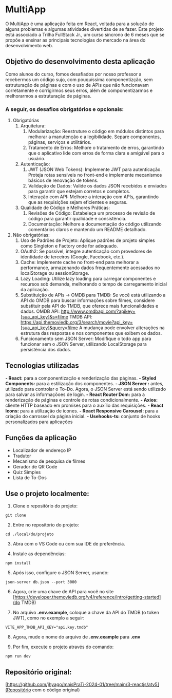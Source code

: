 # MultiApp
O MultiApp é uma aplicação feita em React, voltada para a solução de alguns problemas e algumas atividades divertidas de se fazer.
Este projeto está associado a Trilha FullStack Jr., um curso síncrono de 6 meses que se propõe a ensinar as principais tecnologias do mercado na área do desenvolvimento web.

## Objetivo do desenvolvimento desta aplicação
Como alunos do curso, fomos desafiados por nosso professor a recebermos um código sujo, com pouquíssima componentizção, sem estruturação de páginas e com o uso de APIs que não funcionavam corretamente e corrigirmos seus erros, além de componentizarmos e melhorarmos a estruturação de páginas.

### A seguir, os desafios obrigatórios e opcionais: 
1. Obrigatórias
    1. Arquitetura:
        1. Modularização: Reestruture o código em módulos distintos para melhorar a manutenção e a legibilidade. Separe componentes, páginas, serviços e utilitários.
        2. Tratamento de Erros: Melhore o tratamento de erros, garantindo que o aplicativo lide com erros de forma clara e amigável para o usuário.
    2. Autenticação:
        1. JWT (JSON Web Tokens): Implemente JWT para autenticação. Proteja rotas sensíveis no front-end e implemente mecanismos básicos de renovação de tokens.
        2. Validação de Dados: Valide os dados JSON recebidos e enviados para garantir que estejam corretos e completos.
        3. Interação com API: Melhore a interação com APIs, garantindo que as requisições sejam eficientes e seguras.
    3. Qualidade de Código e Melhores Práticas:
        1. Revisões de Código: Estabeleça um processo de revisão de código para garantir qualidade e consistência.
        2. Documentação: Melhore a documentação do código utilizando comentários claros e mantendo um README detalhado.
2. Não obrigatórias: 
   1. Uso de Padrões de Projeto: Aplique padrões de projeto simples como Singleton e Factory onde for adequado.
   2. OAuth2: Se possível, integre autenticação com provedores de identidade de terceiros (Google, Facebook, etc.).
   3. Cache: Implemente cache no front-end para melhorar a performance, armazenando dados frequentemente acessados no localStorage ou sessionStorage.
   4. Lazy Loading: Utilize lazy loading para carregar componentes e recursos sob demanda, melhorando o tempo de carregamento inicial da aplicação.
   5. Substituição de APIs -> OMDB para TMDB: Se você está utilizando a API do OMDB para buscar informações sobre filmes, considere substituir pela API do TMDB, que oferece mais funcionalidades e dados.
    OMDB API: http://www.omdbapi.com/?apikey=[sua_api_key]&s=filme
    TMDB API: https://api.themoviedb.org/3/search/movie?api_key=[sua_api_key]&query=filme
    A mudança pode envolver alterações na estrutura das respostas e nos componentes que exibem os dados.
   6. Funcionamento sem JSON Server: Modifique o todo app para funcionar sem o JSON Server, utilizando LocalStorage para persistência dos dados.

## Tecnologias utilizadas
**- React:** para a componentização e renderização das páginas.
**- Styled Components:** para a estilização dos componentes.
**- JSON Server :** antes, utilizado para controlar o To-Do. Agora, o JSON Server está sendo utilizado para salvar as informaçõoes de login.
**- React Router Dom:** para a renderização de páginas e controle de rotas condicionalmente.
**- Axios:** cliente HTTP baseado em promises para o auxílio das requisições.
**- React Icons:** para a utilização de ícones.
**- React Responsive Carousel:** para a criação do carrossel da página inicial.
**- Usehooks-ts:** conjunto de hooks personalizados para aplicações 

## Funções da aplicação
- Localizador de endereço IP
- Tradutor
- Mecanismo de pesquisa de filmes
- Gerador de QR Code
- Quiz Simples
- Lista de To-Dos

## Use o projeto localmente:
1. Clone o repositório do projeto:
```
git clone 
```

2. Entre no repositório do projeto:
```
cd ./local/do/projeto
```
3. Abra com o VS Code ou com sua IDE de preferência.

4. Instale as dependências:
```
npm install
```

5. Após isso, configure o JSON Server, usando: 
```
json-server db.json --port 3000
```

6. Agora, crie uma chave de API para você no site [https://developer.themoviedb.org/v4/reference/intro/getting-started](do TMDB)

7. No arquivo **.env.example**, coloque a chave da API do TMDB (o token JWT), como no exemplo a seguir:
```
VITE_APP_TMDB_API_KEY="api.key.tmdb"
```

8. Agora, mude o nome do arquivo de **.env.example** para **.env**

9. Por fim, execute o projeto através do comando:
```
npm run dev
```

## Repositório original: 
[https://github.com/jhyago/maisPraTi-2024-01/tree/main/3-reactjs/atv5](Repositório com o código original)